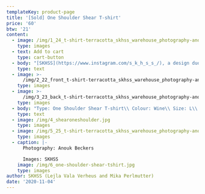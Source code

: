 ```yaml
---
templateKey: product-page
title: '[Sold] One Shoulder Shear T-shirt'
price: '60'
btw: '21'
content:
  - image: /img/1_24_t-shirt-terracotta_skhss_warehouse_photography-anouk-beckers.jpg
    type: images
  - text: Add to cart
    type: cart-button
  - body: "[SKHSS](https://www.instagram.com/s_k_h_s_s_/), a design duo consisting of Lejla Vala Verheus and Mika Perlmutter, centres around a deep exploration of traditional and contemporary female-driven textile crafts and a feminization of utility wear and objects. Expanding upon the relationship between function and decoration, SKHSS juxtaposes intricate historic techniques such as crochet with modern printing methods. The aim of the project is to reintegrate discarded materials back into daily life. Through prolonging the usage of textile crafts in the medium of fashion, the boundaries between techniques and aesthetics of past-present-future are ultimately blended and blurred. \r\n\n\r\n\nThe work of SKHSS takes the shape of a collection of hand-crafted garments made from thrifted t-shirts and sweatshirts adapted with additional materials and techniques like yarn, reflective heat foil, dyes and bleach. The prints engage with the multiple layers of information retrieved from crochet charts, which both instruct how to crochet and at the same time describe the crochet visually. These charts are intricately coded diagrams that use a universal language of symbols. Through reading (crochet) code, recreating and creating new code, SKHSS traces and builds upon this historic information. To imbue the garment with its history and immortalize all the hands at play, footnotes are placed on the inside of the garments, tracing the origin of the elements on the garment."
    type: text
  - image: >-
      /img/2_22_front_t-shirt-terracotta_skhss_warehouse_photography-anouk-beckers.jpg
    type: images
  - image: >-
      /img/3_23_back_t-shirt-terracotta_skhss_warehouse_photography-anouk-beckers.jpg
    type: images
  - body: "Type: One Shoulder Shear T-shirt\\ Colour: Wine\\ Size: L\\ Material: 100% cotton\n\nCare instructions:\r Wash 30°C inside out. \rDon’t iron. \rDon’t bleach."
    type: text
  - image: /img/4_shearoneshoulder.jpg
    type: images
  - image: /img/5_25_t-shirt-terracotta_skhss_warehouse_photography-anouk-beckers.jpg
    type: images
  - caption: |-
      Photography: Anouk Beckers

      Images: SKHSS
    image: /img/6_one-shoulder-shear-tshirt.jpg
    type: images
author: SKHSS (Lejla Vala Verheus and Mika Perlmutter)
date: '2020-11-04'
---
```


